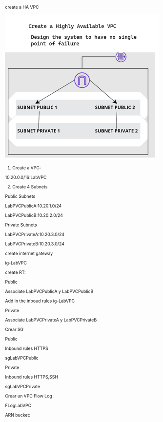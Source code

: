 create a HA VPC 

![set](https://github.com/libialany/aws-notas/blob/main/VPC/HA/intro.png)

1. Create a VPC:

10.20.0.0/16:LabVPC

2. Create 4 Subnets

Public Subnets

LabPVCPublicA:10.20.1.0/24

LabPVCPublicB:10.20.2.0/24

Private Subnets

LabPVCPrivateA:10.20.3.0/24

LabPVCPrivateB:10.20.3.0/24


create internet gateway

ig-LabVPC

create RT:

Public 

Associate LabPVCPublicA y LabPVCPublicB

Add in the inboud rules ig-LabVPC

Private 

Associate LabPVCPrivateA y LabPVCPrivateB

Crear SG 

Public 

Inbound rules HTTPS

sgLabVPCPublic

Private 

Inbound rules HTTPS,SSH

sgLabVPCPrivate

Crear un VPC Flow Log

FLogLabVPC

ARN bucket:

